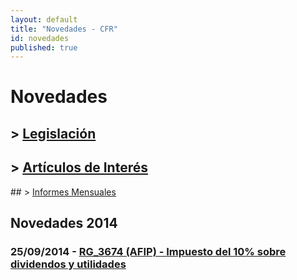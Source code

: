 ```yaml
---
layout: default
title: "Novedades - CFR"
id: novedades
published: true
---
```


# Novedades

## > [Legislación](/novedades/legislacion/)

## > [Artículos de Interés](/novedades/articulos-de-interes/)

## > [Informes Mensuales](/informes/)

## Novedades 2014

### 25/09/2014 - [RG_3674 (AFIP) - Impuesto del 10% sobre dividendos y utilidades](/novedades/2014-09-25-RG3674-afip-impuesto-dividendos-y-utilidades)
